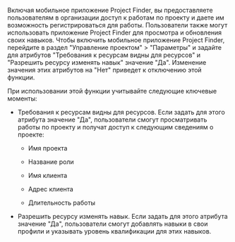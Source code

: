 Включая мобильное приложение Project Finder, вы предоставляете пользователям в организации доступ к работам по проекту и даете им возможность регистрироваться для работы. Пользователи также могут использовать приложение Project Finder для просмотра и обновления своих навыков. Чтобы включить мобильное приложение Project Finder, перейдите в раздел "Управление проектом" > "Параметры" и задайте для атрибутов "Требования к ресурсам видны для ресурсов" и "Разрешить ресурсу изменять навык" значение "Да". Изменение значения этих атрибутов на "Нет" приведет к отключению этой функции.  
  
 При использовании этой функции учитывайте следующие ключевые моменты:  
  
-   Требования к ресурсам видны для ресурсов. Если задать для этого атрибута значение "Да", пользователи смогут просматривать работы по проекту и получат доступ к следующим сведениям о проекте:  
  
    -   Имя проекта  
  
    -   Название роли  
  
    -   Имя клиента  
  
    -   Адрес клиента  
  
    -   Длительность работы  
  
-   Разрешить ресурсу изменять навык. Если задать для этого атрибута значение "Да", пользователи смогут добавлять навыки в свои профили и указывать уровень квалификации для этих навыков.